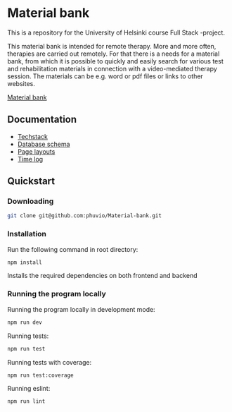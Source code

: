 # Material bank

This is a repository for the University of Helsinki course Full Stack -project.

This material bank is intended for remote therapy. More and more often, therapies are carried out remotely. For that there is a needs for a material bank, from which it is possible to quickly and easily search for various test and rehabilitation materials in connection with a video-mediated therapy session. The materials can be e.g. word or pdf files or links to other websites.

[Material bank](https://material-bank-backend-449a0f56d7d0.herokuapp.com/)

## Documentation

- [Techstack](/Documentation/techstack.md)
- [Database schema](/Documentation/database.md)
- [Page layouts](/Documentation/pagelayouts.md)
- [Time log](/Documentation/timelog.md)

## Quickstart

### Downloading

```bash
git clone git@github.com:phuvio/Material-bank.git
```

### Installation

Run the following command in root directory:

```bash
npm install
```

Installs the required dependencies on both frontend and backend

### Running the program locally

Running the program locally in development mode:

```bash
npm run dev
```

Running tests:

```bash
npm run test
```

Running tests with coverage:

```bash
npm run test:coverage
```

Running eslint:

```bash
npm run lint
```
